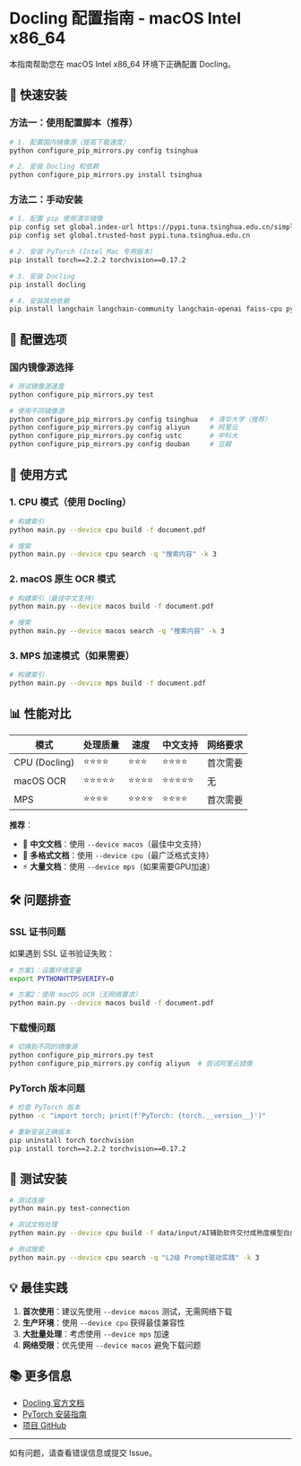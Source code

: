 # Docling 配置指南 - macOS Intel x86_64

本指南帮助您在 macOS Intel x86_64 环境下正确配置 Docling。

## 🎯 快速安装

### 方法一：使用配置脚本（推荐）

```bash
# 1. 配置国内镜像源（提高下载速度）
python configure_pip_mirrors.py config tsinghua

# 2. 安装 Docling 和依赖
python configure_pip_mirrors.py install tsinghua
```

### 方法二：手动安装

```bash
# 1. 配置 pip 使用清华镜像
pip config set global.index-url https://pypi.tuna.tsinghua.edu.cn/simple
pip config set global.trusted-host pypi.tuna.tsinghua.edu.cn

# 2. 安装 PyTorch (Intel Mac 专用版本)
pip install torch==2.2.2 torchvision==0.17.2

# 3. 安装 Docling
pip install docling

# 4. 安装其他依赖
pip install langchain langchain-community langchain-openai faiss-cpu python-dotenv openai tiktoken beautifulsoup4 lxml numpy pypdf2 pandas
```

## 🔧 配置选项

### 国内镜像源选择

```bash
# 测试镜像源速度
python configure_pip_mirrors.py test

# 使用不同镜像源
python configure_pip_mirrors.py config tsinghua   # 清华大学（推荐）
python configure_pip_mirrors.py config aliyun     # 阿里云
python configure_pip_mirrors.py config ustc       # 中科大
python configure_pip_mirrors.py config douban     # 豆瓣
```

## 🚀 使用方式

### 1. CPU 模式（使用 Docling）
```bash
# 构建索引
python main.py --device cpu build -f document.pdf

# 搜索
python main.py --device cpu search -q "搜索内容" -k 3
```

### 2. macOS 原生 OCR 模式
```bash
# 构建索引（最佳中文支持）
python main.py --device macos build -f document.pdf

# 搜索
python main.py --device macos search -q "搜索内容" -k 3
```

### 3. MPS 加速模式（如果需要）
```bash
# 构建索引
python main.py --device mps build -f document.pdf
```

## 📊 性能对比

| 模式 | 处理质量 | 速度 | 中文支持 | 网络要求 |
|------|----------|------|----------|----------|
| CPU (Docling) | ⭐⭐⭐⭐ | ⭐⭐⭐ | ⭐⭐⭐⭐ | 首次需要 |
| macOS OCR | ⭐⭐⭐⭐⭐ | ⭐⭐⭐⭐ | ⭐⭐⭐⭐⭐ | 无 |
| MPS | ⭐⭐⭐⭐ | ⭐⭐⭐⭐ | ⭐⭐⭐⭐ | 首次需要 |

**推荐**：
- 🍎 **中文文档**：使用 `--device macos`（最佳中文支持）
- 🔄 **多格式文档**：使用 `--device cpu`（最广泛格式支持）
- ⚡ **大量文档**：使用 `--device mps`（如果需要GPU加速）

## 🛠️ 问题排查

### SSL 证书问题
如果遇到 SSL 证书验证失败：

```bash
# 方案1：设置环境变量
export PYTHONHTTPSVERIFY=0

# 方案2：使用 macOS OCR（无网络要求）
python main.py --device macos build -f document.pdf
```

### 下载慢问题
```bash
# 切换到不同的镜像源
python configure_pip_mirrors.py test
python configure_pip_mirrors.py config aliyun  # 尝试阿里云镜像
```

### PyTorch 版本问题
```bash
# 检查 PyTorch 版本
python -c "import torch; print(f'PyTorch: {torch.__version__}')"

# 重新安装正确版本
pip uninstall torch torchvision
pip install torch==2.2.2 torchvision==0.17.2
```

## 🧪 测试安装

```bash
# 测试连接
python main.py test-connection

# 测试文档处理
python main.py --device cpu build -f data/input/AI辅助软件交付成熟度模型白皮书.pdf

# 测试搜索
python main.py --device cpu search -q "L2级 Prompt驱动实践" -k 3
```

## 💡 最佳实践

1. **首次使用**：建议先使用 `--device macos` 测试，无需网络下载
2. **生产环境**：使用 `--device cpu` 获得最佳兼容性
3. **大批量处理**：考虑使用 `--device mps` 加速
4. **网络受限**：优先使用 `--device macos` 避免下载问题

## 📚 更多信息

- [Docling 官方文档](https://docling-project.github.io/docling/)
- [PyTorch 安装指南](https://pytorch.org/get-started/locally/)
- [项目 GitHub](https://github.com/your-project)

---

如有问题，请查看错误信息或提交 Issue。